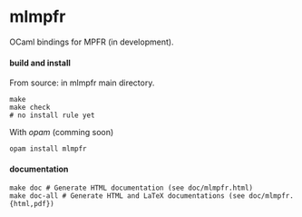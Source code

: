 # mlmpfr
OCaml bindings for MPFR (in development).

#### build and install

From source: in mlmpfr main directory.

```
make
make check
# no install rule yet
```

With _opam_ (comming soon)

```
opam install mlmpfr
```

#### documentation

```
make doc # Generate HTML documentation (see doc/mlmpfr.html)
make doc-all # Generate HTML and LaTeX documentations (see doc/mlmpfr.{html,pdf})
```
